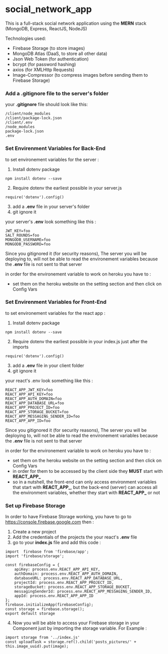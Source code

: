 # social_network_app

This is a full-stack social network application using the **MERN** stack (MongoDB, Express, ReactJS, NodeJS)

Technologies used:

- Firebase Storage (to store images)
- MongoDB Atlas (DaaS, to store all other data)
- Json Web Token (for authentication)
- bcrypt (for password hashing)
- axios (for XMLHttp Requests)
- Image-Compressor (to compress images before sending them to Firebase Storage)

### Add a .gitignore file to the server's folder

your **.gitignore** file should look like this:
  ~~~~
  /client/node_modules
  /client/package-lock.json
  /client/.env
  /node_modules
  package-lock.json
  .env
  ~~~~
### Set Envirenment Variables for Back-End

to set environement variables for the server :

1. Install dotenv package
  ~~~~
  npm install dotenv --save
  ~~~~
2. Require dotenv the earliest possible in your server.js
  ~~~~
  require('dotenv').config() 
  ~~~~
3. add a **.env** file in your server's folder
4. git ignore it

your server's **.env** look something like this :
  ~~~~
  JWT_KEY=foo
  SALT_ROUNDS=foo
  MONGODB_USERNAME=foo
  MONGODB_PASSWORD=foo
  ~~~~

Since you gitignored it (for security reasons), The server you will be deploying to, will not be able to read the environement variables because the **.env** file is not sent to that server

in order for the environement variable to work on heroku you have to :

- set them on the heroku website on the setting section and then click on Config Vars

### Set Envirenment Variables for Front-End

to set environement variables for the react app :

1. Install dotenv package
  ~~~~
  npm install dotenv --save
  ~~~~
2. Require dotenv the earliest possible in your index.js just after the imports
  ~~~~
  require('dotenv').config() 
  ~~~~
3. add a **.env** file in your client folder
4. git ignore it

your react's .env look something like this :
  ~~~~
  REACT_APP_JWT_KEY=foo
  REACT_APP_API_KEY=foo
  REACT_APP_AUTH_DOMAIN=foo
  REACT_APP_DATABASE_URL=foo
  REACT_APP_PROJECT_ID=foo
  REACT_APP_STORAGE_BUCKET=foo
  REACT_APP_MESSAGING_SENDER_ID=foo
  REACT_APP_APP_ID=foo
  ~~~~
Since you gitignored it (for security reasons), The server you will be deploying to, will not be able to read the environement variables because the **.env** file is not sent to that server

in order for the environement variable to work on heroku you have to :

- set them on the heroku website on the setting section and then click on Config Vars
- in order for them to be accessed by the client side they **MUST** start with **REACT_APP_**
- so in a nutshell, the front-end can only access environment variables that start with **REACT_APP_**, but the back-end (server) can access all the environment variables, whether they start with **REACT_APP_** or not

### Set up Firebase Storage

In order to have Firebase Storage working, you have to go to https://console.firebase.google.com then :

1. Create a new project
2. Add the credentials of the projects the your react's **.env** file
3. go to your **index.js** file and add this code :
  ~~~~
  import  firebase from 'firebase/app';
  import 'firebase/storage';
  
  const firebaseConfig = {
      apiKey: process.env.REACT_APP_API_KEY,
      authDomain: process.env.REACT_APP_AUTH_DOMAIN,
      databaseURL: process.env.REACT_APP_DATABASE_URL,
      projectId: process.env.REACT_APP_PROJECT_ID,
      storageBucket: process.env.REACT_APP_STORAGE_BUCKET,
      messagingSenderId: process.env.REACT_APP_MESSAGING_SENDER_ID,
      appId: process.env.REACT_APP_APP_ID
  };
  firebase.initializeApp(firebaseConfig);
  const storage = firebase.storage();
  export default storage
  ~~~~
4. Now you will be able to access your Firebase storage in your Component just by importing the storage variable.
For Example : 
  ~~~~
  import storage from '../index.js'
  const uploadTask = storage.ref().child('posts_pictures/' + this.image_uuid).put(image);
  ~~~~